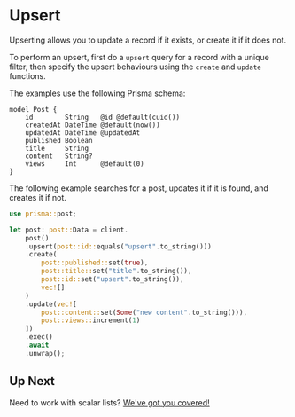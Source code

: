 # Upsert

Upserting allows you to update a record if it exists, or create it if it does not.

To perform an upsert, first do a `upsert` query for a record with a unique filter, then specify the upsert behaviours using the `create` and `update` functions.

The examples use the following Prisma schema:

```prisma
model Post {
    id        String   @id @default(cuid())
    createdAt DateTime @default(now())
    updatedAt DateTime @updatedAt
    published Boolean
    title     String
    content   String?
    views     Int      @default(0)
}
```

The following example searches for a post, updates it if it is found, and creates it if not.

```rust
use prisma::post;

let post: post::Data = client.
    post()
    .upsert(post::id::equals("upsert".to_string()))
    .create(
        post::published::set(true),
        post::title::set("title".to_string()),
        post::id::set("upsert".to_string()),
        vec![]
    )
    .update(vec![
        post::content::set(Some("new content".to_string())),
        post::views::increment(1)
    ])
    .exec()
    .await
    .unwrap();
```

## Up Next

Need to work with scalar lists? [We've got you covered!](12-scalar-lists.md)